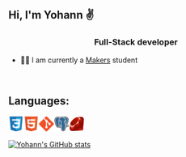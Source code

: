 <h2>Hi, I'm Yohann ✌️</h2>
<h3 align ="center">Full-Stack developer</h3>

- 👨‍💻 I am currently a <a href="https://makers.tech/">Makers</a> student
<br>
<h2>Languages:</h2>
<p aligh="left"><a href="https://www.w3schools.com/css/"><img src="https://github.com/devicons/devicon/blob/master/icons/css3/css3-original.svg" alt="css3" width="30"></a><a href="https://www.w3schools.com/html/"><img src="https://github.com/devicons/devicon/blob/master/icons/html5/html5-original.svg" alt="html5" width="30"></a><a href="https://git-scm.com/"><img src="https://github.com/devicons/devicon/blob/master/icons/git/git-original.svg" alt="git" width="30"></a><a href="https://www.postgresql.org/"><img src="https://github.com/devicons/devicon/blob/master/icons/postgresql/postgresql-original.svg" alt="postgresql" width="30"></a><a href="https://www.ruby-lang.org/en/"><img src="https://github.com/devicons/devicon/blob/master/icons/ruby/ruby-original.svg" alt="ruby" width="30"></a></p>

[![Yohann's GitHub stats](https://github-readme-stats.vercel.app/api?username=Yohann)](https://github.com/YohannTisserand/github-readme-stats)
